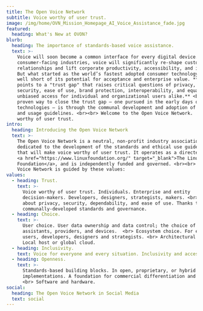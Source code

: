 ```yaml
---
title: The Open Voice Network
subtitle: Voice worthy of user trust.
image: /img/home/OVN_Mission_Homepage_AI_Voice_Assistance_fade.jpg
featured:
  heading: What's New at OVON?
blurb:
  heading: The importance of standards-based voice assistance.
  text: >-
    Voice will soon become a common interface for every digital device. For
    consumer-facing industries, voice will significantly re-shape customer
    relationships and lift corporate productivity, accessibility, and inclusion.
    But what started as the world’s fastest adopted consumer technology may fall
    well short of its potential for acceptance and enterprise value. **Research
    points to a "trust gap" that raises critical questions of privacy, data
    security, ease of use, brand protection, interoperability, and equal and
    unbiased access for individual and organizational users alike.** <br><br> A
    proven way to close the trust gap – one pursued in the early days of other
    technologies – is through the communal development and adoption of standards
    and usage guidelines. <br><br> Welcome to the Open Voice Network.  Voice
    worthy of user trust.
intro:
  heading: Introducing the Open Voice Network
  text: >-
    The Open Voice Network is a neutral, non-profit industry association
    dedicated to the development of the standards and ethical use guidelines
    that will make voice worthy of user trust. It operates as a directed fund of
    <a href="https://www.linuxfoundation.org/" target="_blank">The Linux
    Foundation</a>, and is independently funded and governed. <br><br> The Open
    Voice Network is guided by these values:
values:
  - heading: Trust.
    text: >-
      Voice worthy of user trust. Individuals. Enterprise and entity
      decision-makers. Developers, designers, strategists, makers. <br> This is
      about privacy, security, dependability, and ease of use. Thanks to
      communally-developed standards and governance.
  - heading: Choice.
    text: >-
      User choice. User data ownership and data control; the choice of
      assistants, providers, and devices.  <br> Ecosystem choice. For enterprise
      users, developers, designers and strategists. <br> Architectural choice.
      Local host or global cloud.
  - heading: Inclusivity.
    text: Voice for everyone and every situation. Inclusivity and accessibility.
  - heading: Openness.
    text: >-
      Standards-based building blocks. In open, proprietary, or hybrid
      implementations. A foundation for commercial differentiation and value.   
      <br> Software and hardware.
social:
  heading: The Open Voice Network in Social Media
  text: social
---
```


